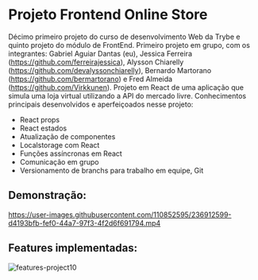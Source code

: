 # Projeto Frontend Online Store #

Décimo primeiro projeto do curso de desenvolvimento Web da Trybe e quinto projeto do módulo de FrontEnd. Primeiro projeto em grupo, com os integrantes: Gabriel Aguiar Dantas (eu), Jessica Ferreira (https://github.com/ferreirajessica), Alysson Chiarelly (https://github.com/devalyssonchiarelly), Bernardo Martorano (https://github.com/bermartorano) e Fred Almeida (https://github.com/Virkkunen). Projeto em React de uma aplicação que simula uma loja virtual utilizando a API do mercado livre. Conhecimentos principais desenvolvidos e aperfeiçoados nesse projeto:

- React props
- React estados
- Atualização de componentes
- Localstorage com React
- Funções assíncronas em React
- Comunicação em grupo 
- Versionamento de branchs para trabalho em equipe, Git

## Demonstração: ## 

https://user-images.githubusercontent.com/110852595/236912599-d4193bfb-fef0-44a7-97f3-4f2d6f691794.mp4

## Features implementadas: ##

![features-project10](https://github.com/gabrielaguiardantas/project-frontend-online-store/assets/110852595/25cbd041-fbde-47ef-941a-d525a0706086)
